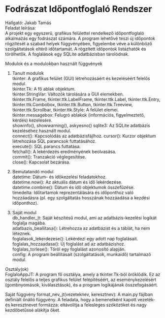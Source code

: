 # Fodrászat Időpontfoglaló Rendszer  
Hallgató: Jakab Tamás  
Feladat leírása:  
A projekt egy egyszerű, grafikus felülettel rendelkező időpontfoglaló alkalmazás egy fodrászat számára. A program lehetővé teszi új időpontok rögzítését a szabad helyek függvényében, figyelembe véve a különböző szolgáltatások eltérő időtartamát. A rögzített időpontok listázhatók és törölhetők. A foglalások egy SQLite adatbázisban tárolódnak.  

Modulok és a modulokban használt függvények  
1. Tanult modulok  
tkinter: A grafikus felület (GUI) létrehozásáért és kezeléséért felelős modul.  
tkinter.Tk: A fő ablak objektum.  
tkinter.StringVar: Változók tárolására a GUI elemekben.  
tkinter.ttk.Frame, tkinter.ttk.LabelFrame, tkinter.ttk.Label, tkinter.ttk.Entry, tkinter.ttk.Combobox, tkinter.ttk.Button, tkinter.ttk.Treeview, tkinter.ttk.Scrollbar, tkinter.ttk.Style: A felület elemei.  
tkinter.messagebox: Felugró ablakok (információs, figyelmeztető, kérdés) kezelésére.  
showinfo(), showwarning(), askyesno()
sqlite3: Az SQLite adatbázis kezeléséhez használt modul.  
connect(): Kapcsolódás az adatbázisfájlhoz.
cursor(): Kurzor objektum létrehozása SQL parancsok futtatásához.  
execute(): SQL parancs futtatása.  
fetchall(): A lekérdezés eredményének beolvasása.  
commit(): Tranzakció véglegesítése.  
close(): Kapcsolat bezárása.

3. Bemutatandó modul  
datetime: Dátum- és időkezelési feladatokhoz.  
datetime.now(): Az aktuális dátum és idő lekérdezése.  
datetime.combine(): Dátum és idő objektumok összefűzése.  
timedelta: Időtartamok reprezentálására és időponthoz való hozzáadásra (pl. egy szolgáltatás hosszának hozzáadása a kezdési időponthoz).

5. Saját modul  
db_handler_jt: Saját készítésű modul, ami az adatbázis-kezelési logikát foglalja magába.  
adatbazis_beallitasa(): Létrehozza az adatbázist és a táblát, ha nem léteznek.  
foglalasok_lekerdezese(): Lekérdezi egy adott nap foglalásait.  
foglalas_hozzaadasa(): Új foglalást ad az adatbázishoz.  
foglalas_torlese(): Töröl egy foglalást azonosító alapján.  
config: A program beállításait (szolgáltatások, munkaidő) tartalmazó modul.

Osztály(ok)  
FoglaloAppJT: A program fő osztálya, amely a tkinter.Tk-ból öröklődik. Ez az osztály felelős a teljes grafikus felület felépítéséért, az eseménykezelésért (gombnyomások, kiválasztások), és a program logikájának összefogásáért.  

Saját függvény
format_nev_jt(vezeteknev, keresztnev): A main.py fájlban definiált önálló függvény. A feladata, hogy a bemenetként kapott vezeték- és keresztnevet formázza: eltávolítja a felesleges szóközöket és nagy kezdőbetűssé alakítja őket.  
